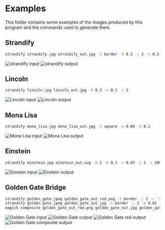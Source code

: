 # Examples

This folder contains some examples of the images produced by this program and the commands used to generate them.

## Strandify

```sh
strandify strandify.jpg strandify_out.jpg -S border -O 0.2 -j 2 -o 0.3 -i 2000
```

![strandify input](./strandify.jpg)
![strandify output](./strandify_out.jpg)

## Lincoln

```sh
strandify lincoln.jpg lincoln_out.jpg -O 0.3 -o 0.1 -j 3
```

![Lincoln input](./lincoln.jpg)
![Lincoln output](./lincoln_out.jpg)

## Mona Lisa

```sh
strandify mona_lisa.jpg mona_lisa_out.jpg -S square -o 0.04 -O 0.1

```

![Mona Lisa input](./mona_lisa.jpg)
![Mona Lisa output](./mona_lisa_out.jpg)

## Einstein

```sh
strandify einstein.jpg einstein_out.svg -W 2 -O 0.1 -o 0.07 -j 3 -i 2000 -n 200
```

![Einstein input](./einstein.jpg)
![Einstein output](./einstein_out.svg)

## Golden Gate Bridge

```sh
strandify golden_gate.jpeg golden_gate_out_red.png -S border -j 2 -c "255 0 0" --project-to-yarn-color -m 0.01 -t -O 0.1 -i 500
strandify golden_gate.jpeg golden_gate_out.jpg -S border -j 2 -m 0.01 -O 0.08 -o 0.05
magick composite golden_gate_out_red.png golden_gate_out.jpg golden_gate_composite_out.png
```

![Golden Gate input](./golden_gate.jpeg)
![Golden Gate output](./golden_gate_out.jpg)
![Golden Gate red output](./golden_gate_out_red.png)
![Golden Gate composite output](./golden_gate_composite_out.png)
